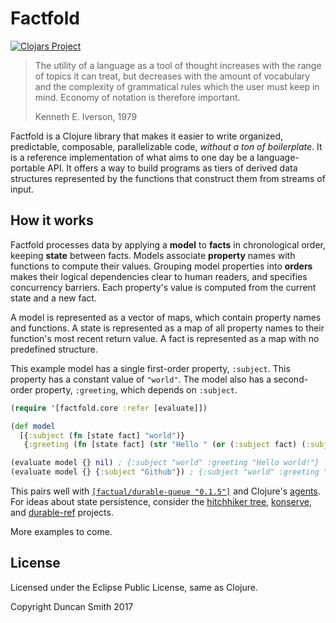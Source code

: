 # Factfold

[![Clojars Project](https://img.shields.io/clojars/v/factfold.svg)](https://clojars.org/factfold)

> The utility of a language as a tool of thought increases with the range of topics it can treat, but decreases with the amount of vocabulary and the complexity of grammatical rules which the user must keep in mind. Economy of notation is therefore important.
>
> Kenneth E. Iverson, 1979

Factfold is a Clojure library that makes it easier to write organized, predictable, composable, parallelizable code, *without a ton of boilerplate*. It is a reference implementation of what aims to one day be a language-portable API. It offers a way to build programs as tiers of derived data structures represented by the functions that construct them from streams of input.

## How it works

Factfold processes data by applying a **model** to **facts** in chronological order, keeping **state** between facts. Models associate **property** names with functions to compute their values. Grouping model properties into **orders** makes their logical dependencies clear to human readers, and specifies concurrency barriers. Each property's value is computed from the current state and a new fact.

A model is represented as a vector of maps, which contain property names and functions. A state is represented as a map of all property names to their function's most recent return value. A fact is represented as a map with no predefined structure.

This example model has a single first-order property, `:subject`. This property has a constant value of `"world"`. The model also has a second-order property, `:greeting`, which depends on `:subject`.

```clj
(require '[factfold.core :refer [evaluate]])

(def model
  [{:subject (fn [state fact] "world")}
   {:greeting (fn [state fact] (str "Hello " (or (:subject fact) (:subject state)) "!"))}])

(evaluate model {} nil) ; {:subject "world" :greeting "Hello world!"}
(evaluate model {} {:subject "Github"}) ; {:subject "world" :greeting "Hello Github!"}
```

This pairs well with [`[factual/durable-queue "0.1.5"]`](https://github.com/Factual/durable-queue) and Clojure's [agents](https://clojure.org/reference/agents). For ideas about state persistence, consider the [hitchhiker tree](https://github.com/datacrypt-project/hitchhiker-tree), [konserve](https://github.com/replikativ/konserve), and [durable-ref](https://github.com/riverford/durable-ref) projects.

More examples to come.

## License

Licensed under the Eclipse Public License, same as Clojure.

Copyright Duncan Smith 2017
